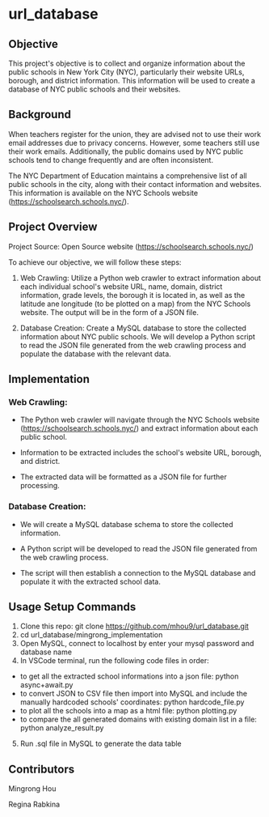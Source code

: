 # url_database
## Objective 

This project's objective is to collect and organize information about the public schools in New York City (NYC), particularly their website URLs, borough, and district information. This information will be used to create a database of NYC public schools and their websites. 

## Background 

When teachers register for the union, they are advised not to use their work email addresses due to privacy concerns. However, some teachers still use their work emails. Additionally, the public domains used by NYC public schools tend to change frequently and are often inconsistent. 

The NYC Department of Education maintains a comprehensive list of all public schools in the city, along with their contact information and websites. This information is available on the NYC Schools website (https://schoolsearch.schools.nyc/). 

## Project Overview 

Project Source: Open Source website (https://schoolsearch.schools.nyc/)

To achieve our objective, we will follow these steps: 

1. Web Crawling: Utilize a Python web crawler to extract information about each individual school's website URL, name, domain, district information, grade levels, the borough it is located in, as well as the latitude ane longitude (to be plotted on a map) from the NYC Schools website. The output will be in the form of a JSON file. 

2. Database Creation: Create a MySQL database to store the collected information about NYC public schools. We will develop a Python script to read the JSON file generated from the web crawling process and populate the database with the relevant data. 

## Implementation 

### Web Crawling:
  - The Python web crawler will navigate through the NYC Schools website (https://schoolsearch.schools.nyc/) and extract information about each public school. 

  - Information to be extracted includes the school's website URL, borough, and district. 

  - The extracted data will be formatted as a JSON file for further processing. 

### Database Creation:

  - We will create a MySQL database schema to store the collected information. 

  - A Python script will be developed to read the JSON file generated from the web crawling process. 

  - The script will then establish a connection to the MySQL database and populate it with the extracted school data. 

  
## Usage Setup Commands

1. Clone this repo: git clone https://github.com/mhou9/url_database.git
2. cd url_database/mingrong_implementation
3. Open MySQL, connect to localhost by enter your mysql password and database name
4. In VSCode terminal, run the following code files in order: 
  - to get all the extracted school informations into a json file: python async+await.py
  - to convert JSON to CSV file then import into MySQL and include the manually hardcoded schools' coordinates: python hardcode_file.py
  - to plot all the schools into a map as a html file: python plotting.py
  - to compare the all generated domains with existing domain list in a file: python analyze_result.py
5. Run .sql file in MySQL to generate the data table

## Contributors 

Mingrong Hou

Regina Rabkina